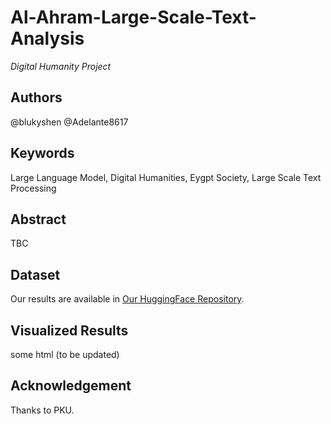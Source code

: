 # Al-Ahram-Large-Scale-Text-Analysis

*Digital Humanity Project* 

## Authors

@blukyshen @Adelante8617

## Keywords

Large Language Model, Digital Humanities, Eygpt Society, Large Scale Text Processing

## Abstract

TBC

## Dataset

Our results are available in [Our HuggingFace Repository](https://huggingface.co/Adelante).

## Visualized Results

some html (to be updated)

## Acknowledgement

Thanks to PKU.
